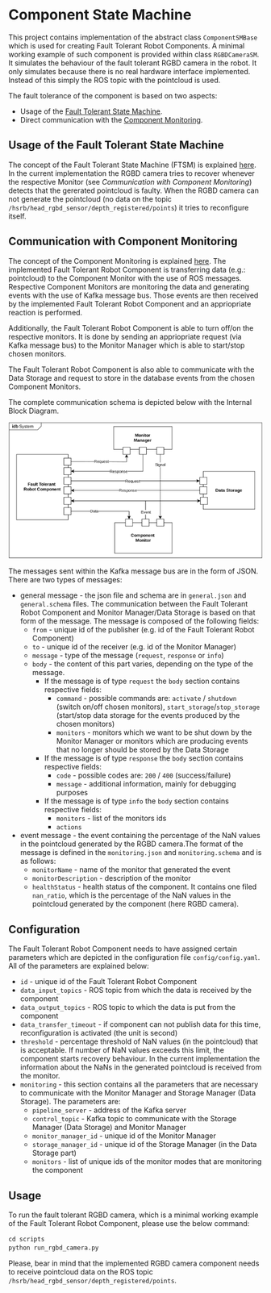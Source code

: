 # Component State Machine

This project contains implementation of the abstract class `ComponentSMBase` which is used for creating Fault Tolerant Robot Components. A minimal working example of such component is provided within class `RGBDCameraSM`. It simulates the behaviour of the fault tolerant RGBD camera in the robot. It only simulates because there is no real hardware interface implemented. Instead of this simply the ROS topic with the pointcloud is used.

The fault tolerance of the component is based on two aspects:

* Usage of the [Fault Tolerant State Machine](https://github.com/HBRS-SDP/component-monitoring).
* Direct communication with the [Component Monitoring](https://github.com/HBRS-SDP/component-monitoring).

## Usage of the Fault Tolerant State Machine

The concept of the Fault Tolerant State Machine (FTSM) is explained [here](https://github.com/ropod-project/ftsm). In the current implementation the RGBD camera tries to recover whenever the respective Monitor (see *Communication with Component Monitoring*) detects that the gererated pointcloud is faulty. When the RGBD camera can not generate the pointcloud (no data on the topic `/hsrb/head_rgbd_sensor/depth_registered/points`) it tries to reconfigure itself.

## Communication with Component Monitoring

The concept of the Component Monitoring is explained [here](https://github.com/HBRS-SDP/component-monitoring). The implemented Fault Tolerant Robot Component is transferring data (e.g.: pointcloud) to the Component Monitor with the use of ROS messages. Respective Component Monitors are monitoring the data and generating events with the use of Kafka message bus. Those events are then received by the implemented Fault Tolerant Robot Component and an appriopriate reaction is performed.

Additionally, the Fault Tolerant Robot Component is able to turn off/on the respective monitors. It is done by sending an appriopriate request (via Kafka message bus) to the Monitor Manager which is able to start/stop chosen monitors. 

The Fault Tolerant Robot Component is also able to communicate with the Data Storage and request to store in the database events from the chosen Component Monitors.

The complete communication schema is depicted below with the Internal Block Diagram.

![System architecture](../docs/figures/commponent_sm_comm.png)

The messages sent within the Kafka message bus are in the form of JSON. There are two types of messages:

* general message - the json file and schema are in `general.json` and `general.schema` files. The communication between the Fault Tolerant Robot Component and Monitor Manager/Data Storage is based on that form of the message. The message is composed of the following fields:
  * `from` - unique id of the publisher (e.g. id of the Fault Tolerant Robot Component)
  * `to` - unique id of the receiver (e.g. id of the Monitor Manager)
  * `message` - type of the message (`request`, `response` or `info`)
  * `body` - the content of this part varies, depending on the type of the message.
    * If the message is of type `request` the `body` section contains respective fields:
      * `command` - possible commands are: `activate` / `shutdown` (switch on/off chosen monitors), `start_storage`/`stop_storage` (start/stop data storage for the events produced by the chosen monitors)
      * `monitors` - monitors which we want to be shut down by the Monitor Manager or monitors which are producing events that no longer should be stored by the Data Storage 
    * If the message is of type `response` the `body` section contains respective fields:
      * `code` - possible codes are: `200` / `400` (success/failure)
      * `message` - additional information, mainly for debugging purposes
    * If the message is of type `info` the `body` section contains respective fields:
      * `monitors` - list of the monitors ids
      * `actions`
* event message - the event containing the percentage of the NaN values in the pointcloud generated by the RGBD camera.The format of the message is defined in the `monitoring.json` and `monitoring.schema` and is as follows:
  * `monitorName` - name of the monitor that generated the event
  * `monitorDescription` - description of the monitor
  * `healthStatus` - health status of the component. It contains one filed `nan_ratio`, which is the percentage of the NaN values in the pointcloud generated by the component (here RGBD camera).

## Configuration

The Fault Tolerant Robot Component needs to have assigned certain parameters which are depicted in the configuration file `config/config.yaml`. All of the parameters are explained below:

* `id` - unique id of the Fault Tolerant Robot Component
* `data_input_topics` - ROS topic from which the data is received by the component
* `data_output_topics` - ROS topic to which the data is put from the component
* `data_transfer_timeout` - if component can not publish data for this time, reconfiguration is activated (the unit is second)
* `threshold` - percentage threshold of NaN values (in the pointcloud) that is acceptable. If number of NaN values exceeds this limit, the component starts recovery behaviour. In the current implementation the information about the NaNs in the generated pointcloud is received from the monitor.
* `monitoring` - this section contains all the parameters that are necessary to communicate with the Monitor Manager and Storage Manager (Data Storage). The parameters are:
  * `pipeline_server` - address of the Kafka server
  * `control_topic` - Kafka topic to communicate with the Storage Manager (Data Storage) and Monitor Manager
  * `monitor_manager_id` - unique id of the Monitor Manager
  * `storage_manager_id` - unique id of the Storage Manager (in the Data Storage part)
  * `monitors` - list of unique ids of the monitor modes that are monitoring the component

## Usage

To run the fault tolerant RGBD camera, which is a minimal working example of the Fault Tolerant Robot Component, please use the below command:

```python
cd scripts
python run_rgbd_camera.py
```

Please, bear in mind that the implemented RGBD camera component needs to receive pointcloud data on the ROS topic `/hsrb/head_rgbd_sensor/depth_registered/points`.